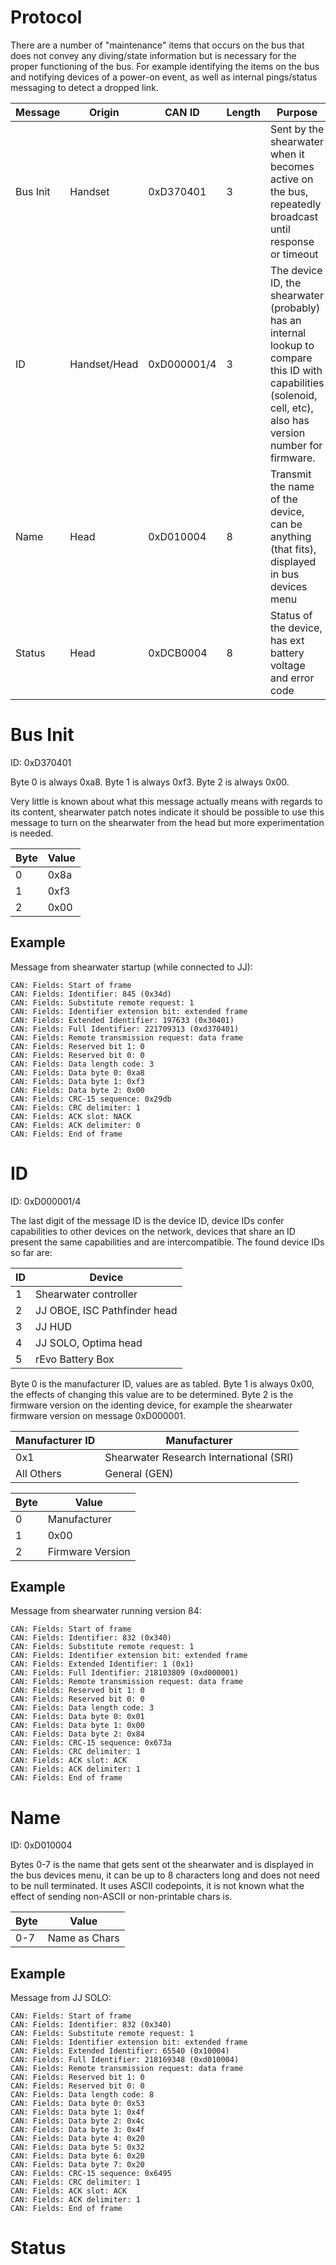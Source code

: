 # Protocol

There are a number of "maintenance" items that occurs on the bus that does not convey any diving/state information but is necessary for the proper functioning of the bus. For example identifying the items on the bus and notifying devices of a power-on event, as well as internal pings/status messaging to detect a dropped link. 

 Message       | Origin        | CAN ID        | Length        | Purpose       |
| ------------ | ------------- | ------------- | ------------- | ------------- |
| Bus Init     | Handset       | 0xD370401     | 3             | Sent by the shearwater when it becomes active on the bus, repeatedly broadcast until response or timeout |
| ID           | Handset/Head  | 0xD000001/4   | 3             | The device ID, the shearwater (probably) has an internal lookup to compare this ID with capabilities (solenoid, cell, etc), also has version number for firmware. |
| Name         | Head          | 0xD010004     | 8             | Transmit the name of the device, can be anything (that fits), displayed in bus devices menu |
| Status       | Head          | 0xDCB0004     | 8             | Status of the device, has ext battery voltage and error code|

# Bus Init
ID: 0xD370401

Byte 0 is always 0xa8.
Byte 1 is always 0xf3.
Byte 2 is always 0x00.

Very little is known about what this message actually means with regards to its content, shearwater patch notes indicate it should be possible to use this message to turn on the shearwater from the head but more experimentation is needed.

| Byte          | Value         |
| ------------- | ------------- |
| 0             | 0x8a          |
| 1             | 0xf3          |
| 2             | 0x00          |

## Example
Message from shearwater startup (while connected to JJ):
```
CAN: Fields: Start of frame
CAN: Fields: Identifier: 845 (0x34d)
CAN: Fields: Substitute remote request: 1
CAN: Fields: Identifier extension bit: extended frame
CAN: Fields: Extended Identifier: 197633 (0x30401)
CAN: Fields: Full Identifier: 221709313 (0xd370401)
CAN: Fields: Remote transmission request: data frame
CAN: Fields: Reserved bit 1: 0
CAN: Fields: Reserved bit 0: 0
CAN: Fields: Data length code: 3
CAN: Fields: Data byte 0: 0xa8
CAN: Fields: Data byte 1: 0xf3
CAN: Fields: Data byte 2: 0x00
CAN: Fields: CRC-15 sequence: 0x29db
CAN: Fields: CRC delimiter: 1
CAN: Fields: ACK slot: NACK
CAN: Fields: ACK delimiter: 0
CAN: Fields: End of frame
```

# ID
ID: 0xD000001/4

The last digit of the message ID is the device ID, device IDs confer capabilities to other devices on the network, devices that share an ID present the same capabilities and are intercompatible. The found device IDs so far are:

| ID            | Device         |
| ------------- | -------------  |
| 1             | Shearwater controller |
| 2             | JJ OBOE, ISC Pathfinder head |
| 3             | JJ HUD |
| 4             | JJ SOLO, Optima head  |
| 5             | rEvo Battery Box  |

Byte 0 is the manufacturer ID, values are as tabled.
Byte 1 is always 0x00, the effects of changing this value are to be determined.
Byte 2 is the firmware version on the identing device, for example the shearwater firmware version on message 0xD000001.

| Manufacturer ID | Manufacturer                          |
| ------------- | -------------                           |
| 0x1           | Shearwater Research International (SRI) |
| All Others    | General (GEN)                           |

| Byte          | Value         |
| ------------- | ------------- |
| 0             | Manufacturer          |
| 1             | 0x00          |
| 2             | Firmware Version          |

## Example
Message from shearwater running version 84:
```
CAN: Fields: Start of frame
CAN: Fields: Identifier: 832 (0x340)
CAN: Fields: Substitute remote request: 1
CAN: Fields: Identifier extension bit: extended frame
CAN: Fields: Extended Identifier: 1 (0x1)
CAN: Fields: Full Identifier: 218103809 (0xd000001)
CAN: Fields: Remote transmission request: data frame
CAN: Fields: Reserved bit 1: 0
CAN: Fields: Reserved bit 0: 0
CAN: Fields: Data length code: 3
CAN: Fields: Data byte 0: 0x01
CAN: Fields: Data byte 1: 0x00
CAN: Fields: Data byte 2: 0x84
CAN: Fields: CRC-15 sequence: 0x673a
CAN: Fields: CRC delimiter: 1
CAN: Fields: ACK slot: ACK
CAN: Fields: ACK delimiter: 1
CAN: Fields: End of frame
```

# Name
ID: 0xD010004

Bytes 0-7 is the name that gets sent ot the shearwater and is displayed in the bus devices menu, it can be up to 8 characters long and does not need to be null terminated. It uses ASCII codepoints, it is not known what the effect of sending non-ASCII or non-printable chars is.


| Byte          | Value          |
| ------------- | -------------  |
| 0-7            | Name as Chars |

## Example
Message from JJ SOLO:
```
CAN: Fields: Start of frame
CAN: Fields: Identifier: 832 (0x340)
CAN: Fields: Substitute remote request: 1
CAN: Fields: Identifier extension bit: extended frame
CAN: Fields: Extended Identifier: 65540 (0x10004)
CAN: Fields: Full Identifier: 218169348 (0xd010004)
CAN: Fields: Remote transmission request: data frame
CAN: Fields: Reserved bit 1: 0
CAN: Fields: Reserved bit 0: 0
CAN: Fields: Data length code: 8
CAN: Fields: Data byte 0: 0x53
CAN: Fields: Data byte 1: 0x4f
CAN: Fields: Data byte 2: 0x4c
CAN: Fields: Data byte 3: 0x4f
CAN: Fields: Data byte 4: 0x20
CAN: Fields: Data byte 5: 0x32
CAN: Fields: Data byte 6: 0x20
CAN: Fields: Data byte 7: 0x20
CAN: Fields: CRC-15 sequence: 0x6495
CAN: Fields: CRC delimiter: 1
CAN: Fields: ACK slot: ACK
CAN: Fields: ACK delimiter: 1
CAN: Fields: End of frame
```

# Status